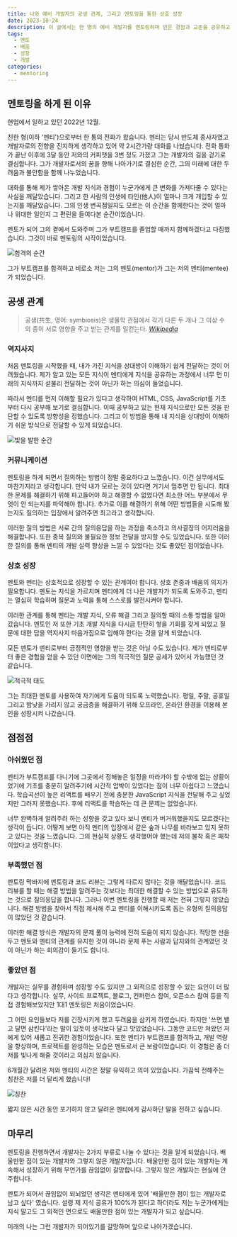 ```yaml
---
title: 나와 예비 개발자의 공생 관계, 그리고 멘토링을 통한 상호 성장
date: 2023-10-24
description: 이 글에서는 한 명의 예비 개발자를 멘토링하며 얻은 경험과 교훈을 공유하고자 합니다.
tags:
  - 멘토
  - 배움
  - 성장
  - 개발
categories:
  - mentoring
---
```


## 멘토링을 하게 된 이유

현업에서 일하고 있던 2022년 12월.

친한 형(이하 '멘티')으로부터 한 통의 전화가 왔습니다. 멘티는 당시 반도체 종사자였고 개발자로의 전향을 진지하게 생각하고 있어 약 2시간가량 대화를 나눴습니다. 전화 통화가 끝난 이후에 3달 동안 저와의 커피챗을 3번 정도 가졌고 그는 개발자의 길을 걷기로 결심합니다. 그가 개발자로서의 꿈을 향해 나아가기로 결심한 순간, 그의 미래에 대한 두려움과 불안함을 함께 나누었습니다.

대화를 통해 제가 쌓아온 개발 지식과 경험이 누군가에게 큰 변화를 가져다줄 수 있다는 사실을 깨달았습니다. 그리고 한 사람의 인생에 타인(他人)이 얼마나 크게 개입할 수 있는지를 깨달았습니다. 그의 인생 변곡점일지도 모르는 이 순간을 함께한다는 것이 얼마나 위대한 일인지 그 편린을 들여다본 순간이었습니다.

멘토가 되어 그의 곁에서 도와주며 그가 부트캠프를 졸업할 때까지 함께하겠다고 다짐했습니다. 그것이 바로 멘토링의 시작이었습니다.

![합격의 순간](photo01.png)

그가 부트캠프를 합격하고 비로소 저는 그의 멘토(mentor)가 그는 저의 멘티(mentee)가 되었습니다.

## 공생 관계

> 공생(共生, 영어: symbiosis)은 생물학 관점에서 각기 다른 두 개나 그 이상 수의 종이 서로 영향을 주고 받는 관계를 일컫는다. <cite>[Wikipedia](https://ko.wikipedia.org/wiki/%EA%B3%B5%EC%83%9D)</cite>

### 역지사지

처음 멘토링을 시작했을 때, 내가 가진 지식을 상대방이 이해하기 쉽게 전달하는 것이 어려웠습니다. 제가 알고 있는 모든 지식이 멘티에게 지식을 공유하는 과정에서 너무 먼 미래의 지식까지 섣불리 전달하는 것이 아닌가 하는 의심이 들었습니다.

따라서 멘티를 먼저 이해할 필요가 있다고 생각하여 HTML, CSS, JavaScript를 기초부터 다시 공부해 보기로 결심합니다. 이때 공부하고 있는 현재 지식으로만 모든 것을 판단할 수 있도록 방향성을 정했습니다. 그리고 이 방법을 통해 내 지식을 상대방이 이해하기 쉬운 방식으로 전달할 수 있게 되었습니다.

![빛을 발한 순간](photo02.png)

### 커뮤니케이션

멘토링을 하게 되면서 질의하는 방법이 정말 중요하다고 느꼈습니다. 이건 실무에서도 마찬가지라고 생각합니다. 만약 내가 모르는 것이 있다면 거기서 멈추면 안 됩니다. 최대한 문제를 해결하기 위해 파고들어야 하고 해결할 수 없었다면 최소한 어느 부분에서 무엇이 안 되는지를 파악해야 합니다. 추가로 이를 해결하기 위해 어떤 방법들을 시도해 봤는지도 질의하는 입장에서 알려주면 최고라고 생각합니다.

이러한 질의 방법은 서로 간의 질의응답을 하는 과정을 축소하고 의사결정의 어지러움을 해결합니다. 또한 중복 질의와 불필요한 정보 전달을 방지할 수도 있었습니다. 또한 이러한 질의를 통해 멘티의 개발 실력 향상을 느낄 수 있었다는 것도 좋았던 점이었습니다.

### 상호 성장

멘토와 멘티는 상호적으로 성장할 수 있는 관계여야 합니다. 상호 존중과 배움의 의지가 필요합니다. 멘토는 지식을 가르치며 멘티에게 더 나은 개발자가 되도록 도와주고, 멘티는 열심히 학습하며 질문과 노력을 통해 스스로를 발전시켜야 합니다.

이러한 관계를 통해 멘티는 개발 지식, 오류 해결 그리고 질의할 때의 소통 방법을 알아갔습니다. 멘토인 저 또한 기초 개발 지식을 다시금 탄탄히 쌓을 기회를 갖게 되었고 질문에 대한 답을 역지사지 마음가짐으로 임해야 한다는 것을 알게 되었습니다.

모든 멘토가 멘티로부터 긍정적인 영향을 받는 것은 아닐 수도 있습니다. 제가 멘티로부터 좋은 경험을 얻을 수 있던 이면에는 그의 적극적인 질문 공세가 있어서 가능했던 것 같습니다.

![적극적 태도](photo03.png)

그는 최대한 멘토를 사용하여 자기에게 도움이 되도록 노력했습니다. 평일, 주말, 공휴일 그리고 밤낮을 가리지 않고 궁금증을 해결하기 위해 오프라인, 온라인 환경을 이용해 본인을 성장시켜 나갔습니다.

## 점점점

### 아쉬웠던 점

멘티가 부트캠프를 다니기에 그곳에서 정해놓은 일정을 따라가야 할 수밖에 없는 상황이었기에 기초를 충분히 알려주기에 시간적 압박이 있었다는 점이 너무 아쉽다고 느꼈습니다. 학습곡선이 높은 리액트를 배우기 전에 충분한 JavaScript 지식을 전달해 주고 싶었지만 그러지 못했습니다. 후에 리액트를 학습하는 데 큰 문제는 없었습니다.

너무 완벽하게 알려주려 하는 성향을 갖고 있다 보니 멘티가 버거워했을지도 모르겠다는 생각이 듭니다. 어떻게 보면 아직 멘티의 입장에서 같은 숲과 나무를 바라보고 있지 못하고 있다는 것을 느꼈습니다. 그의 현실적 상황도 생각했어야 했는데 저의 불착 혹은 패착이었다고 생각합니다.

### 부족했던 점

멘토링 막바지에 멘토링과 코드 리뷰는 그렇게 다르지 않다는 것을 깨달았습니다. 코드 리뷰를 할 때는 해결 방법을 알려주는 것보다는 최대한 해결할 수 있는 방법으로 유도하는 것으로 질의응답을 합니다. 그러나 이번 멘토링을 진행할 때 저는 전혀 그렇지 않았습니다. 해결 방법을 찾아서 직접 제시해 주고 멘티를 이해시키도록 돕는 유형의 질의응답이 많았던 것 같습니다.

이러한 해결 방식은 개발자의 문제 풀이 능력에 전혀 도움이 되지 않습니다. 적당한 선을 두고 멘토와 멘티의 관계를 유지한 것이 아니라 문제 푸는 사람과 답지와의 관계였던 것이 아닌가 하는 회의감이 들기도 합니다.

### 좋았던 점

개발자는 실무를 경험하며 성장할 수도 있지만 그 외적으로 성장할 수 있는 요인이 더 많다고 생각합니다. 실무, 사이드 프로젝트, 블로그, 컨퍼런스 참여, 오픈소스 참여 등을 직접 경험해보았지만 1대1 멘토링은 처음이었습니다.

그 어떤 요인들보다 저를 긴장시키게 했고 두려움을 삼키게 하였습니다. 하지만 '쓰면 뱉고 달면 삼킨다'라는 말이 있듯이 생각보다 달고 맛있었습니다. 그동안 코드만 쳐왔던 저에게 있어 새롭고 진귀한 경험이었습니다. 또한 멘티가 부트캠프를 합격하고, 개발 역량을 향상하며, 프로젝트를 완성하는 모습은 멘토로서 큰 보람이었습니다. 이 경험은 좀 더 저를 빛나게 해줄 것이라고 의심치 않습니다.

6개월간 달려온 저와 멘티의 시간은 정말 유익하고 의미 있었습니다. 가끔씩 전해주는 칭찬은 저를 더 달리게 했습니다!

![칭찬](photo04.png)

짧지 않은 시간 동안 포기하지 않고 달려온 멘티에게 감사하단 말을 전하고 싶습니다.

## 마무리

멘토링을 진행하면서 개발자는 2가지 부류로 나눌 수 있다는 것을 알게 되었습니다. 배울만한 점이 있는 개발자와 그렇지 않은 개발자입니다. 배울만한 점이 있는 개발자는 계속해서 성장하기 위해 무언가를 끊임없이 갈망합니다. 그렇지 않은 개발자는 현실에 안주합니다.

멘토가 되어서 끊임없이 되뇌었던 생각은 멘티에게 있어 '배울만한 점이 있는 개발자로 남고 싶다' 였습니다. 설령 제 지식 공유가 100%가 된다고 하더라도 저는 누군가에게는 지식 말고도 그 외적인 면으로도 배울만한 점이 있는 개발자가 되고 싶습니다.

미래의 나는 그런 개발자가 되어있기를 갈망하며 앞으로 나아가겠습니다.
